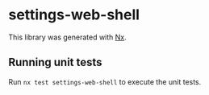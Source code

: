 # settings-web-shell

This library was generated with [Nx](https://nx.dev).

## Running unit tests

Run `nx test settings-web-shell` to execute the unit tests.
